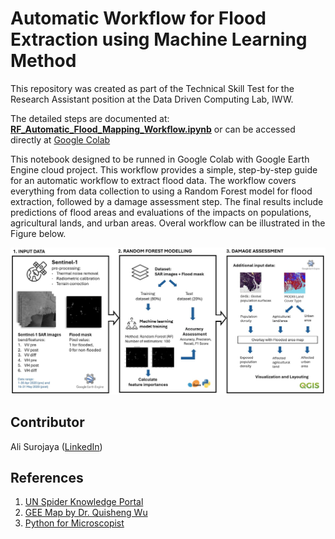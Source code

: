 # Automatic Workflow for Flood Extraction using Machine Learning Method

This repository was created as part of the Technical Skill Test for the Research Assistant position at the Data Driven Computing Lab, IWW.

The detailed steps are documented at: [**RF_Automatic_Flood_Mapping_Workflow.ipynb**](https://github.com/alisurajaya/RF-flood-mapping/blob/main/RF_Automatic_Flood_Mapping_Workflow.ipynb) or can be accessed directly at [Google Colab](https://colab.research.google.com/drive/14UdQMEdTHToz3X5b9GqzVN_81I3Rbw0N?usp=sharing)

This notebook designed to be runned in Google Colab with Google Earth Engine cloud project. This workflow provides a simple, step-by-step guide for an automatic workflow to extract flood data. The workflow covers everything from data collection to using a Random Forest model for flood extraction, followed by a damage assessment step. The final results include predictions of flood areas and evaluations of the impacts on populations, agricultural lands, and urban areas. Overal workflow can be illustrated in the Figure below.

![workflow](https://github.com/alisurajaya/RF-flood-mapping/blob/main/workflow.jpg)


## Contributor

Ali Surojaya ([LinkedIn](https://www.linkedin.com/in/ali-surojaya-3a25ab135/))

## References

1. [UN Spider Knowledge Portal](https://www.un-spider.org/advisory-support/recommended-practices/recommended-practice-google-earth-engine-flood-mapping/step-by-step)
2. [GEE Map by Dr. Quisheng Wu](https://geemap.org/tutorials/)
3. [Python for Microscopist](https://github.com/bnsreenu/python_for_microscopists/blob/master/060-RandomForest1.py)
